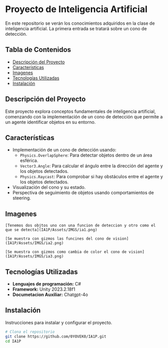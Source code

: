 # Proyecto de Inteligencia Artificial

En este repositorio se verán los conocimientos adquiridos en la clase de inteligencia artificial. La primera entrada se tratará sobre un cono de detección.

## Tabla de Contenidos
- [Descripción del Proyecto](#descripción-del-proyecto)
- [Características](#características)
- [Imagenes](#imagenes)
- [Tecnologías Utilizadas](#tecnologías-utilizadas)
- [Instalación](#instalación)


## Descripción del Proyecto

Este proyecto explora conceptos fundamentales de inteligencia artificial, comenzando con la implementación de un cono de detección que permite a un agente identificar objetos en su entorno.

## Características

- Implementación de un cono de detección usando:
  - `Physics.OverlapSphere`: Para detectar objetos dentro de un área esférica.
  - `Vector3.Angle`: Para calcular el ángulo entre la dirección del agente y los objetos detectados.
  - `Physics.Raycast`: Para comprobar si hay obstáculos entre el agente y los objetos detectados.
- Visualización del cono y su estado.
- Perspectiva de seguimiento de objetos usando comportamientos de steering.

 ## Imagenes

    [Tenemos dos objtos uno con una funcion de deteccion y otro como el que se detecta](IA1P/Assets/IMGS/ia1.png)
    
    [Se muestra con gizmos las funcines del cono de vision](IA1P/Assets/IMGS/ia2.png)
    
    [Se muestra con gizmos como cambia de color el cono de vision](IA1P/Assets/IMGS/ia3.png)



 
  

## Tecnologías Utilizadas

- **Lenguajes de programación:** C#
- **Framework:** Unity 2023.2.18f1
- **Documetacion Auxiliar:** Chatgpt-4o

## Instalación

Instrucciones para instalar y configurar el proyecto.

```bash
# Clona el repositorio
git clone https://github.com/0YOVEK0/IA1P.git
cd IA1P
